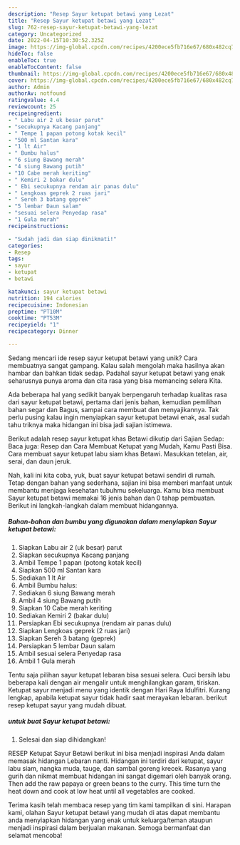 ```yaml
---
description: "Resep Sayur ketupat betawi yang Lezat"
title: "Resep Sayur ketupat betawi yang Lezat"
slug: 762-resep-sayur-ketupat-betawi-yang-lezat
category: Uncategorized
date: 2022-04-15T10:30:52.325Z
image: https://img-global.cpcdn.com/recipes/4200ece5fb716e67/680x482cq70/sayur-ketupat-betawi-foto-resep-utama.jpg
hideToc: false
enableToc: true
enableTocContent: false
thumbnail: https://img-global.cpcdn.com/recipes/4200ece5fb716e67/680x482cq70/sayur-ketupat-betawi-foto-resep-utama.jpg
cover: https://img-global.cpcdn.com/recipes/4200ece5fb716e67/680x482cq70/sayur-ketupat-betawi-foto-resep-utama.jpg
author: Admin
authorAv: notfound
ratingvalue: 4.4
reviewcount: 25
recipeingredient:
- " Labu air 2 uk besar parut"
- "secukupnya Kacang panjang"
- " Tempe 1 papan potong kotak kecil"
- "500 ml Santan kara"
- "1 lt Air"
- " Bumbu halus"
- "6 siung Bawang merah"
- "4 siung Bawang putih"
- "10 Cabe merah keriting"
- " Kemiri 2 bakar dulu"
- " Ebi secukupnya rendam air panas dulu"
- " Lengkoas geprek 2 ruas jari"
- " Sereh 3 batang geprek"
- "5 lembar Daun salam"
- "sesuai selera Penyedap rasa"
- "1 Gula merah"
recipeinstructions:

- "Sudah jadi dan siap dinikmati!"
categories:
- Resep
tags:
- sayur
- ketupat
- betawi

katakunci: sayur ketupat betawi 
nutrition: 194 calories
recipecuisine: Indonesian
preptime: "PT10M"
cooktime: "PT53M"
recipeyield: "1"
recipecategory: Dinner

---
```





Sedang mencari ide resep sayur ketupat betawi yang unik? Cara membuatnya sangat gampang. Kalau salah mengolah maka hasilnya akan hambar dan bahkan tidak sedap. Padahal sayur ketupat betawi yang enak seharusnya punya aroma dan cita rasa yang bisa memancing selera Kita.





Ada beberapa hal yang sedikit banyak berpengaruh terhadap kualitas rasa dari sayur ketupat betawi, pertama dari jenis bahan, kemudian pemilihan bahan segar dan Bagus, sampai cara membuat dan menyajikannya. Tak perlu pusing kalau ingin menyiapkan sayur ketupat betawi enak,      asal sudah tahu triknya maka hidangan ini bisa jadi sajian istimewa.














Berikut adalah resep sayur ketupat khas Betawi dikutip dari Sajian Sedap: Baca juga: Resep dan Cara Membuat Ketupat yang Mudah, Kamu Pasti Bisa. Cara membuat sayur ketupat labu siam khas Betawi. Masukkan tetelan, air, serai, dan daun jeruk.






Nah, kali ini kita coba, yuk, buat sayur ketupat betawi sendiri di rumah. Tetap dengan bahan yang sederhana, sajian ini bisa memberi manfaat untuk membantu menjaga kesehatan tubuhmu sekeluarga. Kamu bisa membuat Sayur ketupat betawi memakai 16 jenis bahan dan 0 tahap pembuatan. Berikut ini langkah-langkah dalam membuat hidangannya.

<!--inarticleads1-->

##### Bahan-bahan dan bumbu yang digunakan dalam menyiapkan Sayur ketupat betawi:

1. Siapkan  Labu air 2 (uk besar) parut
1. Siapkan secukupnya Kacang panjang
1. Ambil  Tempe 1 papan (potong kotak kecil)
1. Siapkan 500 ml Santan kara
1. Sediakan 1 lt Air
1. Ambil  Bumbu halus:
1. Sediakan 6 siung Bawang merah
1. Ambil 4 siung Bawang putih
1. Siapkan 10 Cabe merah keriting
1. Sediakan  Kemiri 2 (bakar dulu)
1. Persiapkan  Ebi secukupnya (rendam air panas dulu)
1. Siapkan  Lengkoas geprek (2 ruas jari)
1. Siapkan  Sereh 3 batang (geprek)
1. Persiapkan 5 lembar Daun salam
1. Ambil sesuai selera Penyedap rasa
1. Ambil 1 Gula merah


Tentu saja pilihan sayur ketupat lebaran bisa sesuai selera. Cuci bersih labu beberapa kali dengan air mengalir untuk menghilangkan garam, tiriskan. Ketupat sayur menjadi menu yang identik dengan Hari Raya Idulfitri. Kurang lengkap, apabila ketupat sayur tidak hadir saat merayakan lebaran. berikut resep ketupat sayur yang mudah dibuat. 

<!--inarticleads2-->

#####  untuk buat Sayur ketupat betawi:


1. Selesai dan siap dihidangkan!

RESEP Ketupat Sayur Betawi berikut ini bisa menjadi inspirasi Anda dalam memasak hidangan Lebaran nanti. Hidangan ini terdiri dari ketupat, sayur labu siam, nangka muda, tauge, dan sambal goreng krecek. Rasanya yang gurih dan nikmat membuat hidangan ini sangat digemari oleh banyak orang. Then add the raw papaya or green beans to the curry. This time turn the heat down and cook at low heat until all vegetables are cooked. 

Terima kasih telah membaca resep yang tim kami tampilkan di sini. Harapan kami, olahan Sayur ketupat betawi yang mudah di atas dapat membantu anda menyiapkan hidangan yang enak untuk keluarga/teman ataupun menjadi inspirasi dalam berjualan makanan. Semoga bermanfaat dan selamat mencoba!
